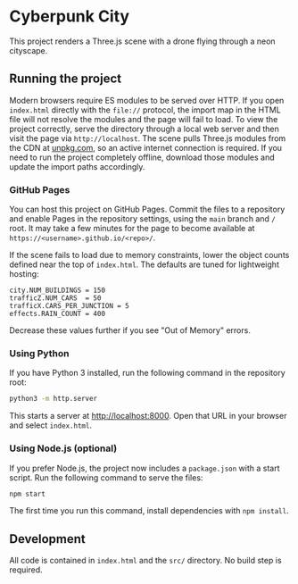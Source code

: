 # Cyberpunk City

This project renders a Three.js scene with a drone flying through a neon cityscape.

## Running the project

Modern browsers require ES modules to be served over HTTP. If you open `index.html` directly with the `file://` protocol, the import map in the HTML file will not resolve the modules and the page will fail to load. To view the project correctly, serve the directory through a local web server and then visit the page via `http://localhost`.
The scene pulls Three.js modules from the CDN at [unpkg.com](https://unpkg.com/), so an active internet connection is required. If you need to run the project completely offline, download those modules and update the import paths accordingly.

### GitHub Pages

You can host this project on GitHub Pages. Commit the files to a repository and enable Pages in the repository settings, using the `main` branch and `/` root. It may take a few minutes for the page to become available at `https://<username>.github.io/<repo>/`.

If the scene fails to load due to memory constraints, lower the object counts defined near the top of `index.html`. The defaults are tuned for lightweight hosting:

```
city.NUM_BUILDINGS = 150
trafficZ.NUM_CARS  = 50
trafficX.CARS_PER_JUNCTION = 5
effects.RAIN_COUNT = 400
```

Decrease these values further if you see "Out of Memory" errors.

### Using Python

If you have Python 3 installed, run the following command in the repository root:

```bash
python3 -m http.server
```

This starts a server at [http://localhost:8000](http://localhost:8000). Open that URL in your browser and select `index.html`.

### Using Node.js (optional)

If you prefer Node.js, the project now includes a `package.json` with a start
script. Run the following command to serve the files:

```bash
npm start
```

The first time you run this command, install dependencies with `npm install`.

## Development

All code is contained in `index.html` and the `src/` directory. No build step is required.

